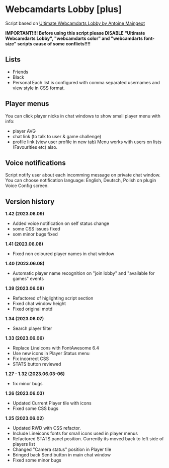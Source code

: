 Webcamdarts Lobby [plus]
====================

Script based on [Ultimate Webcamdarts Lobby by Antoine Maingeot](https://greasyfork.org/pl/scripts/401652-ultimate-webcamdarts-lobby)

**IMPORTANT!!!! Before using this script please DISABLE "Ultimate Webcamdarts Lobby", "webcamdarts color" and "webcamdarts font-size" scripts cause of some conflicts!!!!**

Lists
---------------------
* Friends
* Black
* Personal
Each list is configured with comma separated usernames and view style in CSS format.


Player menus
---------------------
You can click player nicks in chat windows to show small player menu with info:
- player AVG
- chat link (to talk to user & game challenge)
- profile link (view user profile in new tab)
Menu works with users on lists (Favourities etc) also.

Voice notifications
---------------------
Script notify user about each incomming message on private chat window. 
You can choose notification language: English, Deutsch, Polish on plugin Voice Config screen.  


Version history
---------------------

**1.42 (2023.06.09)**
* Added voice notification on self status change
* some CSS issues fixed
* som minor bugs fixed


**1.41 (2023.06.08)**
* Fixed non coloured player names in chat window


**1.40 (2023.06.08)**
* Automatic player name recognition on "join lobby" and "available for games" events


**1.39 (2023.06.08)**
* Refactored of higlighting script section
* Fixed chat window height 
* Fixed original motd

**1.34 (2023.06.07)**
* Search player filter


**1.33 (2023.06.06)**
* Replace LineIcons with FontAwesome 6.4
* Use new icons in Player Status menu
* Fix incorrect CSS
* STATS button reviewed

**1.27 - 1.32 (2023.06.03-06)**
* fix minor bugs

**1.26 (2023.06.03)**
* Updated Current Player tile with icons
* Fixed some CSS bugs


**1.25 (2023.06.02)**
* Updated RWD with CSS refactor.
* Include Lineicons fonts for small icons used in player menus
* Refactored STATS panel position. Currently its moved back to left side of players list
* Changed "Camera status" position in Player tile
* Bringed back Send button in main chat window
* Fixed some minor bugs
